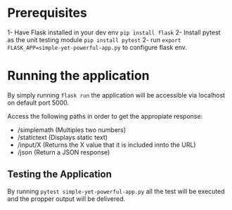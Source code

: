 # Prerequisites

1- Have Flask installed in your dev env `pip install flask`
2- Install pytest as the unit testing module `pip install pytest`
2- run `export FLASK_APP=simple-yet-powerful-app.py` to configure flask env.

# Running the application
By simply running `flask run` the application will be accessible via localhost on default port 5000.

Access the following paths in order to get the appropiate response:
- /simplemath (Multiples two numbers)
- /statictext (Displays static text)
- /input/X (Returns the X value that it is included innto the URL)
- /json (Return a JSON response)

## Testing the Application
By running `pytest simple-yet-powerful-app.py` all the test will be executed and the propper output will be delivered.
